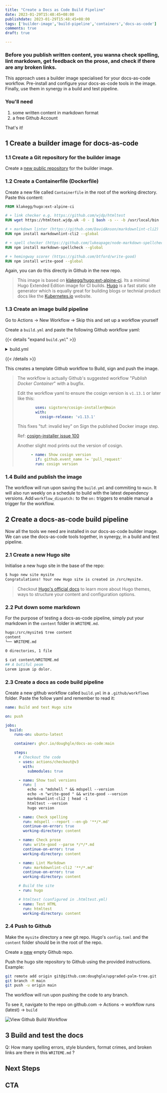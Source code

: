 ```yaml
---
title: "Create a Docs as Code Build Pipeline"
date: 2023-01-29T15:48:45+08:00
publishdate: 2023-01-29T15:48:45+08:00
tags: ['builder-image','build-pipeline','containers','docs-as-code']
comments: true
draft: true

---
```


### **Before you publish written content, you wanna check spelling, lint markdown, get feedback on the prose, and check if there are any broken links.**

This approach uses a builder image specialised for your docs-as-code workflow. Pre-install and configure your docs-as-code tools in the image. Finally, use them in synergy in a build and test pipeline.

### You'll need

1. some written content in markdown format
1. a free Github Account

That's it!

## 1 Create a builder image for docs-as-code

### 1.1 Create a Git repository for the builder image

Create a [new public repository](https://github.com/new) for the builder image.

### 1.2 Create a Containerfile (Dockerfile)

Create a new file called `Containerfile` in the root of the working directory. Paste this content:

```Dockerfile
FROM klakegg/hugo:ext-alpine-ci

# + link checker e.g. https://github.com/wjdp/htmltest
RUN wget https://htmltest.wjdp.uk -O - | bash -s -- -b /usr/local/bin

# + markdown linter (https://github.com/DavidAnson/markdownlint-cli2)
RUN npm install markdownlint-cli2 --global

# + spell checker (https://github.com/lukeapage/node-markdown-spellcheck)
RUN npm install markdown-spellcheck --global

# + hemingway scorer (https://github.com/btford/write-good)
RUN npm install write-good --global
```

Again, you can do this directly in Github in the new repo.

> This image is based on [klakegg/hugo:ext-alpine-ci](https://github.com/klakegg/docker-hugo). Its a minimal Hugo Extended Edition image for CI builds. [Hugo](https://gohugo.io/) is a fast static site generator which is equally great for building blogs or technial product docs like the [Kubernetes.io](https://kubernetes.io/) website.

### 1.3 Create an image build pipeline

Go to Actions -> New Workflow -> Skip this and set up a workflow yourself

Create a `build.yml` and paste the following Github workflow yaml:

{{< details "expand `build.yml`" >}}
<details>
<summary>build.yml</summary>

```yaml
name: Weekly build, publish and sign

on:
  schedule:
    - cron: '44 13 * * 1'
  push:
    branches: [ "main" ]
    tags: [ 'v*.*.*' ]
  pull_request:
    branches: [ "main" ]

env:
  REGISTRY: ghcr.io
  # github.repository as <account>/<repo>
  IMAGE_NAME: ${{ github.repository }}


jobs:
  build:

    runs-on: ubuntu-latest
    permissions:
      contents: read
      packages: write
      # This is used to complete the identity challenge
      # with sigstore/fulcio when running outside of PRs.
      id-token: write

    steps:
      - name: Checkout repository
        uses: actions/checkout@v3

      # Install the cosign tool except on PR
      # https://github.com/sigstore/cosign-installer
      - name: Install cosign
        if: github.event_name != 'pull_request'
        uses: sigstore/cosign-installer@main
        with:
          cosign-release: 'v1.13.1'

      - name: Show cosign version
        run: cosign version

      # Workaround: https://github.com/docker/build-push-action/issues/461
      - name: Setup Docker buildx
        uses: docker/setup-buildx-action@79abd3f86f79a9d68a23c75a09a9a85889262adf

      # Login against a Docker registry except on PR
      # https://github.com/docker/login-action
      - name: Log into registry ${{ env.REGISTRY }}
        if: github.event_name != 'pull_request'
        uses: docker/login-action@28218f9b04b4f3f62068d7b6ce6ca5b26e35336c
        with:
          registry: ${{ env.REGISTRY }}
          username: ${{ github.actor }}
          password: ${{ secrets.GITHUB_TOKEN }}

      # Extract metadata (tags, labels) for Docker
      # https://github.com/docker/metadata-action
      - name: Extract Docker metadata
        id: meta
        uses: docker/metadata-action@98669ae865ea3cffbcbaa878cf57c20bbf1c6c38
        with:
          images: ${{ env.REGISTRY }}/${{ env.IMAGE_NAME }}

      # Build and push Docker image with Buildx (don't push on PR)
      # https://github.com/docker/build-push-action
      - name: Build and push Docker image
        id: build-and-push
        uses: docker/build-push-action@ac9327eae2b366085ac7f6a2d02df8aa8ead720a
        with:
          context: .
          file: Containerfile
          push: ${{ github.event_name != 'pull_request' }}
          tags: ${{ steps.meta.outputs.tags }}
          labels: ${{ steps.meta.outputs.labels }}
          cache-from: type=gha
          cache-to: type=gha,mode=max


      # Sign the resulting Docker image digest except on PRs.
      # This will only write to the public Rekor transparency log when the Docker
      # repository is public to avoid leaking data.  If you would like to publish
      # transparency data even for private images, pass --force to cosign below.
      # https://github.com/sigstore/cosign
      - name: Sign the published Docker image
        if: ${{ github.event_name != 'pull_request' }}
        env:
          COSIGN_EXPERIMENTAL: "true"
        # This step uses the identity token to provision an ephemeral certificate
        # against the sigstore community Fulcio instance.
        run: echo "${{ steps.meta.outputs.tags }}" | xargs -I {} cosign sign {}@${{ steps.build-and-push.outputs.digest }}
```

</details>
<p>
{{< /details >}}

This creates a template Github workflow to Build, sign and push the image.

> The workflow is actually Github's suggested workflow "*Publish Docker Container*" with a bugfix.
>
> Edit the workflow yaml to ensure the cosign version is `v1.13.1` or later like this:
>
>```yaml
>         uses: sigstore/cosign-installer@main
>         with:
>           cosign-release: 'v1.13.1'
>```
>
> This fixes "tuf: invalid key" on Sign the published Docker image step.
>
> Ref: [cosign-installer issue 100](https://github.com/sigstore/cosign-installer/issues/100)
>
> Another slight mod prints out the version of cosign.
>
> ```yaml
>       - name: Show cosign version
>         if: github.event_name != 'pull_request'
>         run: cosign version
> ```
>

### 1.4 Build and publish the image

The workflow will run upon saving the `build.yml` and commiting to `main`. It will also run weekly on a schedule to build with the latest dependency versions. Add `workflow_dispatch:` to the `on:` triggers to enable manual a trigger for the workflow.

## 2 Create a docs-as-code build pipeline

Now all the tools we need are installed in our docs-as-code builder image. We can use the docs-as-code tools together, in synergy, in a build and test pipeline.

### 2.1 Create a new Hugo site

Initialise a new hugo site in the base of the repo:

```sh
$ hugo new site mysite
Congratulations! Your new Hugo site is created in /src/mysite.
```

> Checkout [Hugo's official docs](https://gohugo.io/) to learn more about Hugo themes, ways to structure your content and configuration options.

### 2.2 Put down some markdown
For the purpose of testing a docs-as-code pipeline, simply put your markdown in the `content` folder in `WRITEME.md`.

```sh
hugo:/src/mysite$ tree content
content
└── WRITEME.md

0 directories, 1 file
```

```sh
$ cat content/WRITEME.md
## A butiful peom
Lorem ipsum ip dolor.
```

### 2.3 Create a docs as code build pipeline

Create a new github workflow called `build.yml` in a `.github/workflows` folder. Paste the follow yaml and remember to read it:

```yaml
name: Build and test Hugo site

on: push

jobs:
  build:
    runs-on: ubuntu-latest

    container: ghcr.io/doughgle/docs-as-code:main

    steps:
      # Checkout the code
      - uses: actions/checkout@v3
        with:
          submodules: true

      - name: Show tool versions
        run: |
          echo -n "mdshell " && mdspell --version
          echo -n "write-good " && write-good --version
          markdownlint-cli2 | head -1
          htmltest --version
          hugo version

      - name: Check spelling
        run: mdspell --report --en-gb '**/*.md'
        continue-on-error: true
        working-directory: content

      - name: Check prose
        run: write-good --parse */*/*.md
        continue-on-error: true
        working-directory: content

      - name: Lint Markdown
        run: markdownlint-cli2 '**/*.md'
        continue-on-error: true
        working-directory: content

      # Build the site
      - run: hugo

      # htmltest (configured in .htmltest.yml)
      - name: Test HTML
        run: htmltest
        working-directory: content
```

### 2.4 Push to Github

Make the `mysite` directory a new git repo. Hugo's `config.toml` and the `content` folder should be in the root of the repo.

Create a [new](https://github.com/new) empty Github repo.

Push the hugo site repository to Github using the provided instructions. Example:

```sh
git remote add origin git@github.com:doughgle/upgraded-palm-tree.git
git branch -M main
git push -u origin main
```

The workflow will run upon pushing the code to any branch.

To see it, navigate to the repo on github.com -> Actions -> workflow runs (latest) -> `build`

![View Github Build Workflow](view-github-build-workflow.png)

## 3 Build and test the docs

Q: How many spelling errors, style blunders, format crimes, and broken links are there in this `WRITEME.md` ?

## Next Steps

## CTA
